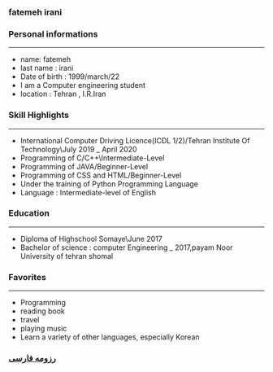 
### fatemeh irani


### Personal informations

---
+ name: fatemeh
+ last name : irani
+ Date of birth : 1999/march/22
+ I am a Computer engineering student
+ location : Tehran , I.R.Iran


### Skill Highlights

---
+ International Computer Driving Licence(ICDL 1/2)/Tehran Institute Of Technology\July 2019 _ April 2020
+ Programming of C/C++\Intermediate-Level
+ Programming of JAVA/Beginner-Level
+ Programming of CSS and HTML/Beginner-Level
+ Under the training of Python Programming Language
+ Language : Intermediate-level of English


### Education

---
+ Diploma of Highschool Somaye\June 2017
+ Bachelor of science : computer Engineering
_ 2017,payam Noor University of tehran shomal 

### Favorites

---
+ Programming
+ reading book
+ travel 
+ playing music
+ Learn a variety of other languages, especially Korean

### [رزومه فارسی](resume-fa.md)
